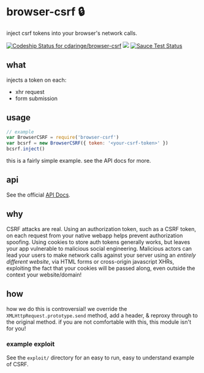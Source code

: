 # browser-csrf :lock:

inject csrf tokens into your browser's network calls.

[ ![Codeship Status for cdaringe/browser-csrf](https://app.codeship.com/projects/0e58fbf0-e5cb-0134-052a-32055ecf3473/status?branch=master)](https://app.codeship.com/projects/206665) ![](https://img.shields.io/badge/standardjs-%E2%9C%93-brightgreen.svg) [![Sauce Test Status](https://saucelabs.com/browser-matrix/wa11-e.svg)](https://saucelabs.com/u/wa11-e)

## what

injects a token on each:

- xhr request
- form submission

## usage

```js
// example
var BrowserCSRF = require('browser-csrf')
var bcsrf = new BrowserCSRF({ token: '<your-csrf-token>' })
bcsrf.inject()
```

this is a fairly simple example.  see the API docs for more.

## api

See the official [API Docs](https://cdaringe.github.io/browser-csrf/).

## why

CSRF attacks are real.   Using an authorization token, such as a CSRF token, on each request from your native webapp helps prevent authorization spoofing.  Using cookies to store auth tokens generally works, but leaves your app vulnerable to malicious social engineering.  Malicious actors can lead your users to make network calls against your server using an _entirely different website_, via HTML forms or cross-origin javascript XHRs, exploiting the fact that your cookies will be passed along, even outside the context your website/domain!

## how

how we do this is controversial!  we override the `XMLHttpRequest.prototype.send` method, add a header, & reproxy through to the original method.  if you are not comfortable with this, this module isn't for you!

### example exploit

See the `exploit/` directory for an easy to run, easy to understand example of CSRF.
